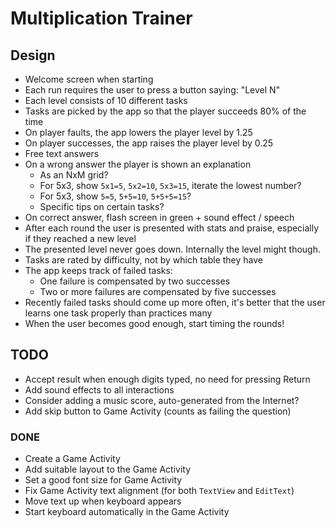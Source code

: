 # Multiplication Trainer

## Design

* Welcome screen when starting
* Each run requires the user to press a button saying: "Level N"
* Each level consists of 10 different tasks
* Tasks are picked by the app so that the player succeeds 80% of the time
* On player faults, the app lowers the player level by 1.25
* On player successes, the app raises the player level by 0.25
* Free text answers
* On a wrong answer the player is shown an explanation
  * As an NxM grid?
  * For 5x3, show `5x1=5`, `5x2=10`, `5x3=15`, iterate the lowest number?
  * For 5x3, show `5=5`, `5+5=10`, `5+5+5=15`?
  * Specific tips on certain tasks?
* On correct answer, flash screen in green + sound effect / speech
* After each round the user is presented with stats and praise, especially if they reached a new level
* The presented level never goes down. Internally the level might though.
* Tasks are rated by difficulty, not by which table they have
* The app keeps track of failed tasks:
  * One failure is compensated by two successes
  * Two or more failures are compensated by five successes
* Recently failed tasks should come up more often, it's better that the user
  learns one task properly than practices many
* When the user becomes good enough, start timing the rounds!

## TODO

* Accept result when enough digits typed, no need for pressing Return
* Add sound effects to all interactions
* Consider adding a music score, auto-generated from the Internet?
* Add skip button to Game Activity (counts as failing the question)

### DONE

* Create a Game Activity
* Add suitable layout to the Game Activity
* Set a good font size for Game Activity
* Fix Game Activity text alignment (for both `TextView` and `EditText`)
* Move text up when keyboard appears
* Start keyboard automatically in the Game Activity
